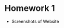 # Homework 1

* Screenshots of Website
<img  scr="assets/screenshots/website1.png" width="300">
<img  scr="assets/screenshots/website2.png" width="300">